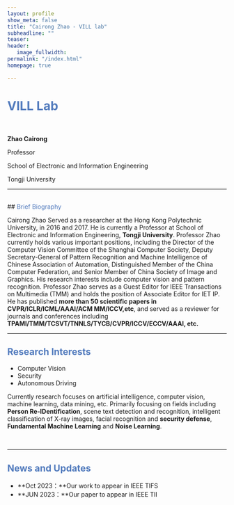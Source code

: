 ```yaml
---
layout: profile
show_meta: false
title: "Cairong Zhao - VILL lab"
subheadline: ""
teaser: 
header:
   image_fullwidth: 
permalink: "/index.html"
homepage: true

---
```


# <span style="color:#527bbd;">VILL Lab </span>
<br>


**Zhao Cairong**

Professor

School of Electronic and Information Engineering

Tongji University

---
<br>
## <span style="color:#527bbd;">Brief Biography</span>

Cairong Zhao Served as a researcher at the Hong Kong Polytechnic University, in 2016 and 2017.
He is currently a Professor at School of Electronic and Information Engineering, **Tongji University**.
Professor Zhao currently holds various important positions, including the Director of the Computer Vision Committee of the Shanghai Computer Society, Deputy Secretary-General of Pattern Recognition and Machine Intelligence of Chinese Association of Automation,  Distinguished Member of the China Computer Federation, and Senior Member of China Society of Image and Graphics. His research interests include computer vision and pattern recognition. Professor Zhao serves as a Guest Editor for IEEE Transactions on Multimedia (TMM) and holds the position of Associate Editor for IET IP.
He has published **more than 50 scientific papers in CVPR/ICLR/ICML/AAAI/ACM MM/ICCV,etc**, and served as a reviewer for journals and conferences including **TPAMI/TMM/TCSVT/TNNLS/TYCB/CVPR/ICCV/ECCV/AAAI, etc.**
<br>

---

## <span style="color:#527bbd;">Research Interests </span>

- Computer Vision
- Security
- Autonomous Driving

Currently research focuses on artificial intelligence, computer vision, machine learning, data mining, etc. Primarily focusing on fields including **Person Re-IDentification**, scene text detection and recognition, intelligent classification of X-ray images, facial recognition and **security defense**, **Fundamental Machine Learning** and **Noise Learning**.

<br>

---

## <span style="color:#527bbd;"> News and Updates </span>

- **Oct 2023：**Our work to appear in IEEE TIFS
- **JUN 2023：**Our paper to appear in IEEE TII 

<br>
